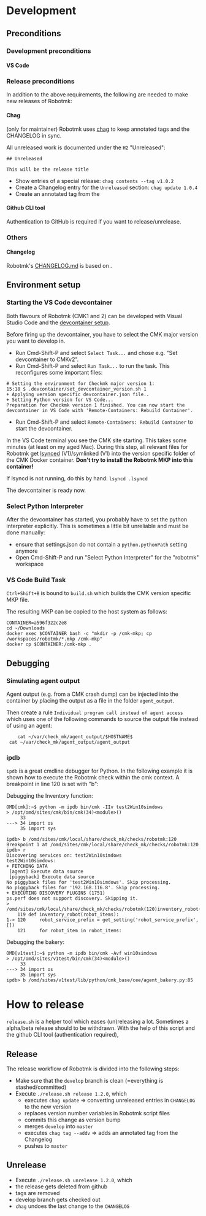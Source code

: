 # Development

## Preconditions

### Development preconditions

#### VS Code

### Release preconditions

In addition to the above requirements, the following are needed to make new releases of Robotmk: 

#### Chag

(only for maintainer)
Robotmk uses [chag](https://raw.githubusercontent.com/mtdowling/chag/master/install.sh) to keep annotated tags and the CHANGELOG in sync. 

All unreleased work is documented under the `H2` "Unreleased": 

    ## Unreleased

    This will be the release title 

    
  * Show entries of a special release: `chag contents --tag v1.0.2`
  * Create a Changelog entry for the `Unreleased` section: `chag update 1.0.4`
  * Create an annotated tag from the 

#### Github CLI tool 

Authentication to GitHub is required if you want to release/unrelease.

### Others

#### Changelog

Robotmk's [CHANGELOG.md](CHANGELOG.md) is based on [](https://keepachangelog.com/).


## Environment setup 

### Starting the VS Code devcontainer

Both flavours of Robotmk (CMK1 and 2) can be developed with Visual Studio Code and the [devcontainer setup](https://code.visualstudio.com/docs/remote/containers). 

Before firing up the devcontainer, you have to select the CMK major version you want to develop in. 
- Run Cmd-Shift-P and select `Select Task...` and chose e.g. "Set devcontainer to CMKv2".
- Run Cmd-Shift-P and select `Run Task...` to run the task. This reconfigures some important files:

```
# Setting the environment for Checkmk major version 1: 
15:18 $ .devcontainer/set_devcontainer_version.sh 1
+ Applying version specific devcontainer.json file..
+ Setting Python version for VS Code...
Preparation for Checkmk version 1 finished. You can now start the devcontainer in VS Code with 'Remote-Containers: Rebuild Container'.
```

- Run Cmd-Shift-P and select `Remote-Containers: Rebuild Container` to start the devcontainer. 

In the VS Code terminal you see the CMK site starting. This takes some minutes (at least on my aged Mac). During this step, all relevant files for Robotmk get [lsynced](https://axkibe.github.io/lsyncd/) (V1)/symlinked (V1) into the version specific folder of the CMK Docker container. **Don't try to install the Robotmk MKP into this container!** 

If lsyncd is not running, do this by hand: `lsyncd .lsyncd`

The devcontainer is ready now.

### Select Python Interpreter 

After the devcontainer has started, you probably have to set the python interpreter explicitly. This is sometimes a little bit unreliable and must be done manually: 
- ensure that settings.json do not contain a `python.pythonPath` setting anymore
- Open Cmd-Shift-P and run "Select Python Interpreter" for the "robotmk" workspace




### VS Code Build Task

`Ctrl+Shift+B` is bound to `build.sh` which builds the CMK version specific MKP file. 

The resulting MKP can be copied to the host system as follows: 

```
CONTAINER=a596f322c2e8
cd ~/Downloads
docker exec $CONTAINER bash -c "mkdir -p /cmk-mkp; cp /workspaces/robotmk/*.mkp /cmk-mkp"
docker cp $CONTAINER:/cmk-mkp .
```


## Debugging

### Simulating agent output 

Agent output (e.g. from a CMK crash dump) can be injected into the container by placing the output as a file in the folder `agent_output`.

Then create a rule `Individual program call instead of agent access` which uses one of the following commands to source the output file instead of using an agent: 

    	cat ~/var/check_mk/agent_output/$HOSTNAME$
     cat ~/var/check_mk/agent_output/agent_output

### ipdb 

`ipdb` is a great cmdline debugger for Python. In the following example it is shown how to execute the Robotmk check within the cmk context. 
A breakpoint in line 120 is set with "b":  

Debugging the Inventory function:

```
OMD[cmk]:~$ python -m ipdb bin/cmk -IIv test2Win10simdows
> /opt/omd/sites/cmk/bin/cmk(34)<module>()
     33
---> 34 import os
     35 import sys

ipdb> b /omd/sites/cmk/local/share/check_mk/checks/robotmk:120
Breakpoint 1 at /omd/sites/cmk/local/share/check_mk/checks/robotmk:120
ipdb> r
Discovering services on: test2Win10simdows
test2Win10simdows:
+ FETCHING DATA
 [agent] Execute data source
 [piggyback] Execute data source
No piggyback files for 'test2Win10simdows'. Skip processing.
No piggyback files for '192.168.116.8'. Skip processing.
+ EXECUTING DISCOVERY PLUGINS (1751)
ps.perf does not support discovery. Skipping it.
> /omd/sites/cmk/local/share/check_mk/checks/robotmk(120)inventory_robot()
    119 def inventory_robot(robot_items):
1-> 120     robot_service_prefix = get_setting('robot_service_prefix',[])
    121     for robot_item in robot_items:
```

Debugging the bakery: 

```
OMD[v1test]:~$ python -m ipdb bin/cmk -Avf win10simdows
> /opt/omd/sites/v1test/bin/cmk(34)<module>()
     33
---> 34 import os
     35 import sys
ipdb> b /omd/sites/v1test/lib/python/cmk_base/cee/agent_bakery.py:85     
```

# How to release

`release.sh` is a helper tool which eases (un)releasing a lot. Sometimes a alpha/beta release should to be withdrawn. With the help of this script and the github CLI tool (authentication required),

## Release

The release workflow of Robotmk is divided into the following steps: 

* Make sure that the `develop` branch is clean (=everything is stashed/committed)
* Execute `./release.sh release 1.2.0`, which 
  * executes `chag update` => converting unreleased entries in `CHANGELOG` to the new version
  * replaces version number variables in Robotmk script files
  * commits this change as version bump 
  * merges `develop` into `master`
  * executes `chag tag --addv` => adds an annotated tag from the Changelog
  * pushes to `master`

## Unrelease

* Execute `./release.sh unrelease 1.2.0`, which 
* the release gets deleted from github 
* tags are removed
* develop branch gets checked out
* `chag` undoes the last change to the `CHANGELOG`
